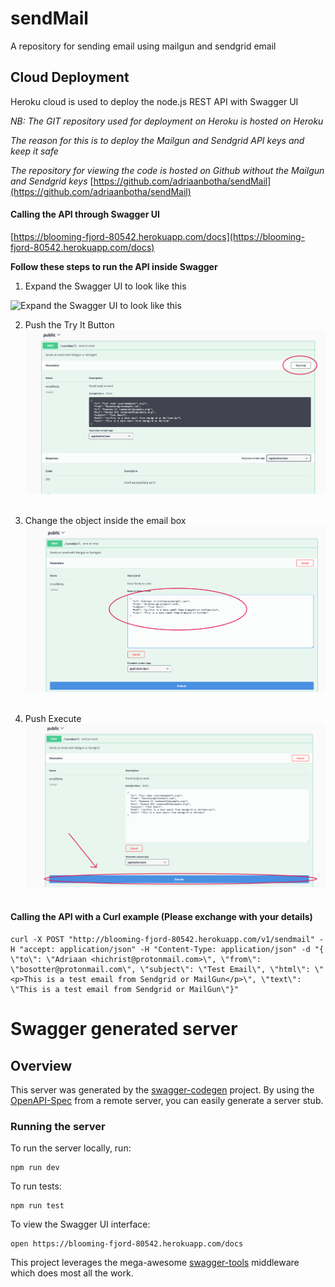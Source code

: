 # sendMail
A repository for sending email using mailgun and sendgrid email

## Cloud Deployment
Heroku cloud is used to deploy the node.js REST API with Swagger UI

_NB: The GIT repository used for deployment on Heroku is hosted on Heroku_

_The reason for this is to deploy the Mailgun and Sendgrid API keys and keep it safe_

*The repository for viewing the code is hosted on Github without the Mailgun and Sendgrid keys* [https://github.com/adriaanbotha/sendMail](https://github.com/adriaanbotha/sendMail)




#### Calling the API through Swagger UI

[https://blooming-fjord-80542.herokuapp.com/docs](https://blooming-fjord-80542.herokuapp.com/docs)

**Follow these steps to run the API inside Swagger**

1. Expand the Swagger UI to look like this

![Expand the Swagger UI to look like this](/assets/img/swag1 "Swagger UI")
&nbsp;
&nbsp;

2. Push the Try It Button
![Push the Try It Button](/assets/img/pushTryIt.png "Try it")
&nbsp;
&nbsp;

3. Change the object inside the email box
![Change the object inside the email box](/assets/img/changeEmailText.png "Try it")
&nbsp;
&nbsp;

4. Push Execute
![Push Execute](/assets/img/pushExecute.png "Try it")
&nbsp;
&nbsp;


#### Calling the API with a Curl example (Please exchange with your details)

```
curl -X POST "http://blooming-fjord-80542.herokuapp.com/v1/sendmail" -H "accept: application/json" -H "Content-Type: application/json" -d "{ \"to\": \"Adriaan <hichrist@protonmail.com>\", \"from\": \"bosotter@protonmail.com\", \"subject\": \"Test Email\", \"html\": \"<p>This is a test email from Sendgrid or MailGun</p>\", \"text\": \"This is a test email from Sendgrid or MailGun\"}"
```

# Swagger generated server

## Overview
This server was generated by the [swagger-codegen](https://github.com/swagger-api/swagger-codegen) project.  By using the [OpenAPI-Spec](https://github.com/OAI/OpenAPI-Specification) from a remote server, you can easily generate a server stub.

### Running the server
To run the server locally, run:

```
npm run dev
```

To run tests:
```
npm run test
```


To view the Swagger UI interface:

```
open https://blooming-fjord-80542.herokuapp.com/docs
```

This project leverages the mega-awesome [swagger-tools](https://github.com/apigee-127/swagger-tools) middleware which does most all the work.

